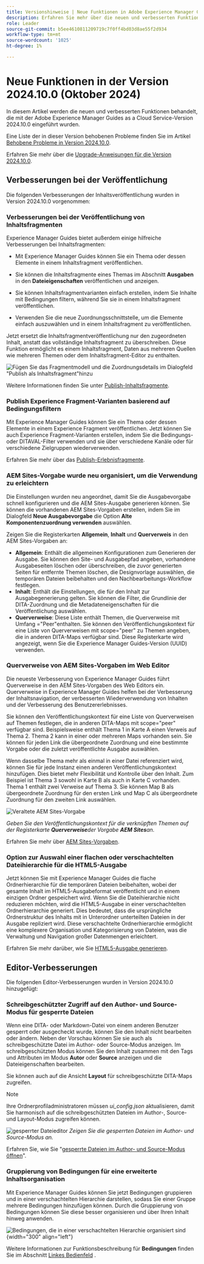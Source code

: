 ```yaml
---
title: Versionshinweise | Neue Funktionen in Adobe Experience Manager Guides 2024.10.0Version
description: Erfahren Sie mehr über die neuen und verbesserten Funktionen in der Adobe Experience Manager Guides-Version 2024.10.0
role: Leader
source-git-commit: b5ee4610811209719c7f0ff4bd03d8ae55f2d934
workflow-type: tm+mt
source-wordcount: '1025'
ht-degree: 1%

---
```


# Neue Funktionen in der Version 2024.10.0 (Oktober 2024)

In diesem Artikel werden die neuen und verbesserten Funktionen behandelt, die mit der Adobe Experience Manager Guides as a Cloud Service-Version 2024.10.0 eingeführt wurden.

Eine Liste der in dieser Version behobenen Probleme finden Sie im Artikel [Behobene Probleme in Version 2024.10.0](fixed-issues-2024-10-0.md).

Erfahren Sie mehr über die [Upgrade-Anweisungen für die Version 2024.10.0](../release-info/upgrade-instructions-2024-10-0.md).


## Verbesserungen bei der Veröffentlichung

Die folgenden Verbesserungen der Inhaltsveröffentlichung wurden in Version 2024.10.0 vorgenommen:




### Verbesserungen bei der Veröffentlichung von Inhaltsfragmenten

Experience Manager Guides bietet außerdem einige hilfreiche Verbesserungen bei Inhaltsfragmenten:

- Mit Experience Manager Guides können Sie ein Thema oder dessen Elemente in einem Inhaltsfragment veröffentlichen.

- Sie können die Inhaltsfragmente eines Themas im Abschnitt **Ausgaben** in den **Dateieigenschaften** veröffentlichen und anzeigen.


- Sie können Inhaltsfragmentvarianten einfach erstellen, indem Sie Inhalte mit Bedingungen filtern, während Sie sie in einem Inhaltsfragment veröffentlichen.

- Verwenden Sie die neue Zuordnungsschnittstelle, um die Elemente einfach auszuwählen und in einem Inhaltsfragment zu veröffentlichen.

Jetzt ersetzt die Inhaltsfragmentveröffentlichung nur den zugeordneten Inhalt, anstatt das vollständige Inhaltsfragment zu überschreiben. Diese Funktion ermöglicht es einem Inhaltsfragment, Daten aus mehreren Quellen wie mehreren Themen oder dem Inhaltsfragment-Editor zu enthalten.

![Fügen Sie das Fragmentmodell und die Zuordnungsdetails im Dialogfeld &quot;Publish als Inhaltsfragment&quot;hinzu](assets/content-fragment-mapping.png)

Weitere Informationen finden Sie unter [Publish-Inhaltsfragmente](../user-guide/publish-content-fragment.md).


### Publish Experience Fragment-Varianten basierend auf Bedingungsfiltern

Mit Experience Manager Guides können Sie ein Thema oder dessen Elemente in einem Experience Fragment veröffentlichen. Jetzt können Sie auch Experience Fragment-Varianten erstellen, indem Sie die Bedingungs- oder DITAVAL-Filter verwenden und sie über verschiedene Kanäle oder für verschiedene Zielgruppen wiederverwenden.

Erfahren Sie mehr über das [Publish-Erlebnisfragmente](../user-guide/publish-experience-fragment.md).


### AEM Sites-Vorgabe wurde neu organisiert, um die Verwendung zu erleichtern

Die Einstellungen wurden neu angeordnet, damit Sie die Ausgabevorgabe schnell konfigurieren und die AEM Sites-Ausgabe generieren können.
Sie können die vorhandenen AEM Sites-Vorgaben erstellen, indem Sie im Dialogfeld **Neue Ausgabevorgabe** die Option **Alte Komponentenzuordnung verwenden** auswählen.

Zeigen Sie die Registerkarten **Allgemein**, **Inhalt** und **Querverweis** in den AEM Sites-Vorgaben an:
- **Allgemein**: Enthält die allgemeinen Konfigurationen zum Generieren der Ausgabe. Sie können den Site- und Ausgabepfad angeben, vorhandene Ausgabeseiten löschen oder überschreiben, die zuvor generierten Seiten für entfernte Themen löschen, die Designvorlage auswählen, die temporären Dateien beibehalten und den Nachbearbeitungs-Workflow festlegen.
- **Inhalt**: Enthält die Einstellungen, die für den Inhalt zur Ausgabegenerierung gelten. Sie können die Filter, die Grundlinie der DITA-Zuordnung und die Metadateneigenschaften für die Veröffentlichung auswählen.
- **Querverweise**: Diese Liste enthält Themen, die Querverweise mit Umfang =&quot;Peer&quot;enthalten. Sie können den Veröffentlichungskontext für eine Liste von Querverweisen mit scope=&quot;peer&quot; zu Themen angeben, die in anderen DITA-Maps verfügbar sind. Diese Registerkarte wird angezeigt, wenn Sie die Experience Manager Guides-Version (UUID) verwenden.



### Querverweise von AEM Sites-Vorgaben im Web Editor

Die neueste Verbesserung von Experience Manager Guides führt Querverweise in den AEM Sites-Vorgaben des Web Editors ein.
Querverweise in Experience Manager Guides helfen bei der Verbesserung der Inhaltsnavigation, der verbesserten Wiederverwendung von Inhalten und der Verbesserung des Benutzererlebnisses.


Sie können den Veröffentlichungskontext für eine Liste von Querverweisen auf Themen festlegen, die in anderen DITA-Maps mit scope=&quot;peer&quot; verfügbar sind. Beispielsweise enthält Thema 1 in Karte A einen Verweis auf Thema 2. Thema 2 kann in einer oder mehreren Maps vorhanden sein.  Sie können für jeden Link die übergeordnete Zuordnung und eine bestimmte Vorgabe oder die zuletzt veröffentlichte Ausgabe auswählen.

Wenn dasselbe Thema mehr als einmal in einer Datei referenziert wird, können Sie für jede Instanz einen anderen Veröffentlichungskontext hinzufügen. Dies bietet mehr Flexibilität und Kontrolle über den Inhalt. Zum Beispiel ist Thema 3 sowohl in Karte B als auch in Karte C vorhanden. Thema 1 enthält zwei Verweise auf Thema 3. Sie können Map B als übergeordnete Zuordnung für den ersten Link und Map C als übergeordnete Zuordnung für den zweiten Link auswählen.

![Veraltete AEM Sites-Vorgabe](assets/aem-sites-legacy.png)

*Geben Sie den Veröffentlichungskontext für die verknüpften Themen auf der Registerkarte **Querverweise**der Vorgabe **AEM Sites**an.*

Erfahren Sie mehr über [AEM Sites-Vorgaben](../user-guide/generate-output-aem-site.md).

### Option zur Auswahl einer flachen oder verschachtelten Dateihierarchie für die HTML5-Ausgabe

Jetzt können Sie mit Experience Manager Guides die flache Ordnerhierarchie für die temporären Dateien beibehalten, wobei der gesamte Inhalt im HTML5-Ausgabeformat veröffentlicht und in einem einzigen Ordner gespeichert wird.
Wenn Sie die Dateihierarchie nicht reduzieren möchten, wird die HTML5-Ausgabe in einer verschachtelten Ordnerhierarchie generiert. Dies bedeutet, dass die ursprüngliche Ordnerstruktur des Inhalts mit in Unterordner unterteilten Dateien in der Ausgabe repliziert wird. Diese verschachtelte Ordnerhierarchie ermöglicht eine komplexere Organisation und Kategorisierung von Dateien, was die Verwaltung und Navigation großer Datenmengen erleichtert.


Erfahren Sie mehr darüber, wie Sie [HTML5-Ausgabe generieren](../user-guide/generate-output-html5.md).


## Editor-Verbesserungen

Die folgenden Editor-Verbesserungen wurden in Version 2024.10.0 hinzugefügt:

### Schreibgeschützter Zugriff auf den Author- und Source-Modus für gesperrte Dateien

Wenn eine DITA- oder Markdown-Datei von einem anderen Benutzer gesperrt oder ausgecheckt wurde, können Sie den Inhalt nicht bearbeiten oder ändern. Neben der Vorschau können Sie sie auch als schreibgeschützte Datei im Author- oder Source-Modus anzeigen.
Im schreibgeschützten Modus können Sie den Inhalt zusammen mit den Tags und Attributen im Modus **Autor** oder **Source** anzeigen und die Dateieigenschaften bearbeiten.

Sie können auch auf die Ansicht **Layout** für schreibgeschützte DITA-Maps zugreifen.
>[!NOTE]
>
> Ihre Ordnerprofiladministratoren müssen *ui_config.json* aktualisieren, damit Sie harmonisch auf die schreibgeschützten Dateien im Author-, Source- und Layout-Modus zugreifen können.

![gesperrter Dateieditor](./assets/locked-file-editor.png)
*Zeigen Sie die gesperrten Dateien im Author- und Source-Modus an.*


Erfahren Sie, wie Sie &quot;[gesperrte Dateien im Author- und Source-Modus öffnen](../user-guide/web-editor-edit-topics.md#open-locked-files-in-author-and-source-modes)&quot;.


### Gruppierung von Bedingungen für eine erweiterte Inhaltsorganisation

Mit Experience Manager Guides können Sie jetzt Bedingungen gruppieren und in einer verschachtelten Hierarchie darstellen, sodass Sie einer Gruppe mehrere Bedingungen hinzufügen können. Durch die Gruppierung von Bedingungen können Sie diese besser organisieren und über Ihren Inhalt hinweg anwenden.

![Bedingungen, die in einer verschachtelten Hierarchie organisiert sind](assets/conditions-nested-hierarchy.png){width="300" align="left"}

Weitere Informationen zur Funktionsbeschreibung für **Bedingungen** finden Sie im Abschnitt [Linkes Bedienfeld](../user-guide/web-editor-features.md#id2051EA0M0HS) .




